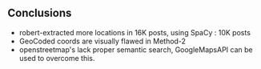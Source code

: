 ## Conclusions
- robert-extracted more locations in 16K posts, using SpaCy : 10K posts
- GeoCoded coords are visually flawed in Method-2
- openstreetmap's lack proper semantic search, GoogleMapsAPI can be used to overcome this.